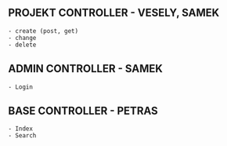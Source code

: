 ## PROJEKT CONTROLLER - VESELY, SAMEK
	- create (post, get)
	- change
	- delete
	
## ADMIN CONTROLLER - SAMEK
	- Login

## BASE CONTROLLER - PETRAS	
	- Index
	- Search 

